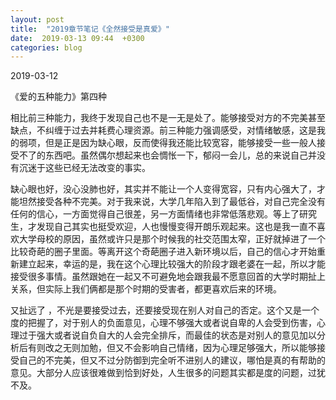 ```yaml
---
layout: post
title:  "2019章节笔记《全然接受是真爱》"
date:  2019-03-13 09:44  +0300
categories: blog
---
```


2019-03-12

《爱的五种能力》第四种

相比前三种能力，我终于发现自己也不是一无是处了。能够接受对方的不完美甚至缺点，不纠缠于过去并耗费心理资源。前三种能力强调感受，对情绪敏感，这是我的弱项，但是正是因为缺心眼，反而使得我还能比较宽容，能够接受一些一般人接受不了的东西吧。虽然偶尔想起来也会惆怅一下，郁闷一会儿，总的来说自己并没有沉迷于这些已经无法改变的事实。

缺心眼也好，没心没肺也好，其实并不能让一个人变得宽容，只有内心强大了，才能坦然接受各种不完美。对于我来说，大学几年陷入到了最低谷，对自己完全没有任何的信心，一方面觉得自己很差，另一方面情绪也非常低落悲观。等上了研究生，才发现自己其实也挺受欢迎，人也慢慢变得开朗乐观起来。这也是我一直不喜欢大学母校的原因，虽然或许只是那个时候我的社交范围太窄，正好就掉进了一个比较奇葩的圈子里面。等离开这个奇葩圈子进入新环境以后，自己的信心才开始重新建立起来，幸运的是，我在这个心理比较强大的阶段才跟老婆在一起，所以才能接受很多事情。虽然跟她在一起又不可避免地会跟我最不愿意回首的大学时期扯上关系，但实际上我们俩都是那个时期的受害者，都更喜欢后来的环境。

又扯远了 ，不光是要接受过去，还要接受现在别人对自己的否定。这个又是一个度的把握了，对于别人的负面意见，心理不够强大或者说自卑的人会受到伤害，心理过于强大或者说自负自大的人会完全排斥，而最佳的状态是对别人的意见加以分析后有则改之无则加勉，但又不会影响自己情绪，因为心理足够强大，所以能够接受自己的不完美，但又不过分防御到完全听不进别人的建议，哪怕是真的有帮助的意见。大部分人应该很难做到恰到好处，人生很多的问题其实都是度的问题，过犹不及。

<!--end-->
